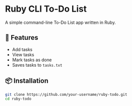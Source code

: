 # Ruby CLI To-Do List

A simple command-line To-Do List app written in Ruby.

## 🚀 Features
- Add tasks
- View tasks
- Mark tasks as done
- Saves tasks to `tasks.txt`

## 📦 Installation
```bash
git clone https://github.com/your-username/ruby-todo.git
cd ruby-todo
